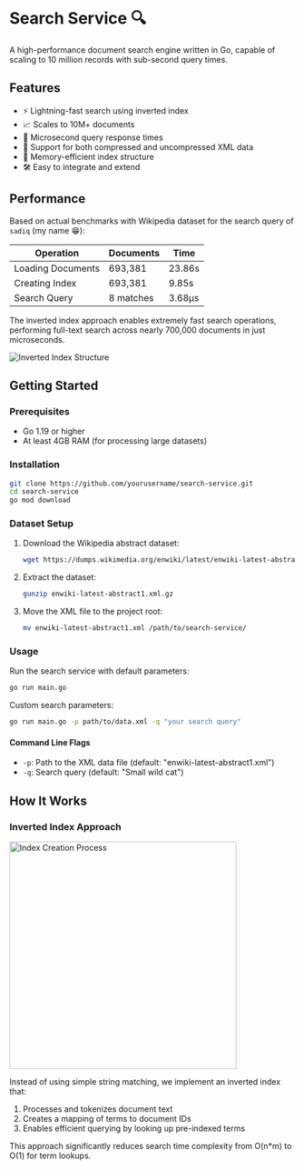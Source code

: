 # Search Service 🔍

A high-performance document search engine written in Go, capable of scaling to 10 million records with sub-second query times.

<!--
<img src="https://github.com/user-attachments/assets/05c2498c-ed77-42d8-b958-0bf383ef8ca2" alt="Search Service Architecture" width="full" height="400">
-->

## Features

- ⚡️ Lightning-fast search using inverted index
- 📈 Scales to 10M+ documents
- 🎯 Microsecond query response times
- 🔄 Support for both compressed and uncompressed XML data
- 💾 Memory-efficient index structure
- 🛠️ Easy to integrate and extend

## Performance

Based on actual benchmarks with Wikipedia dataset for the search query of `sadiq` (my name 😁):

| Operation | Documents | Time |
|-----------|-----------|------|
| Loading Documents | 693,381 | 23.86s |
| Creating Index | 693,381 | 9.85s |
| Search Query | 8 matches | 3.68µs |

The inverted index approach enables extremely fast search operations, performing full-text search across nearly 700,000 documents in just microseconds.

![Inverted Index Structure](https://github.com/user-attachments/assets/9cdbb523-934d-47d7-ad18-9de33f29a908)

## Getting Started

### Prerequisites

- Go 1.19 or higher
- At least 4GB RAM (for processing large datasets)

### Installation

```bash
git clone https://github.com/yourusername/search-service.git
cd search-service
go mod download
```

### Dataset Setup

1. Download the Wikipedia abstract dataset:
   ```bash
   wget https://dumps.wikimedia.org/enwiki/latest/enwiki-latest-abstract1.xml.gz
   ```

2. Extract the dataset:
   ```bash
   gunzip enwiki-latest-abstract1.xml.gz
   ```

3. Move the XML file to the project root:
   ```bash
   mv enwiki-latest-abstract1.xml /path/to/search-service/
   ```

### Usage

Run the search service with default parameters:
```bash
go run main.go
```

Custom search parameters:
```bash
go run main.go -p path/to/data.xml -q "your search query"
```

#### Command Line Flags

- `-p`: Path to the XML data file (default: "enwiki-latest-abstract1.xml")
- `-q`: Search query (default: "Small wild cat")

## How It Works

### Inverted Index Approach

<img src="https://github.com/user-attachments/assets/6805648c-c059-46d6-95ec-f258023586f8" alt="Index Creation Process" width="full" height="400">

Instead of using simple string matching, we implement an inverted index that:
1. Processes and tokenizes document text
2. Creates a mapping of terms to document IDs
3. Enables efficient querying by looking up pre-indexed terms

This approach significantly reduces search time complexity from O(n*m) to O(1) for term lookups.
